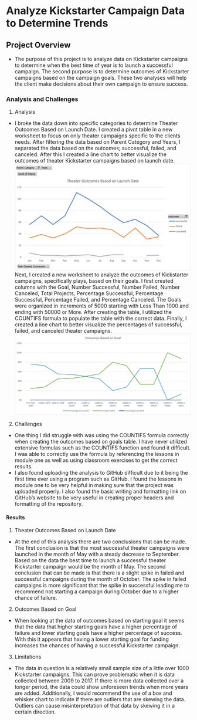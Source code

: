 # Analyze Kickstarter Campaign Data to Determine Trends

## Project Overview
-	The purpose of this project is to analyze data on Kickstarter campaigns to determine when the best time of year is to launch a successful campaign. The second purpose is to determine outcomes of Kickstarter campaigns based on the campaign goals. These two analyses will help the client make decisions about their own campaign to ensure success. 

### Analysis and Challenges

1.	Analysis
-	I broke the data down into specific categories to determine Theater Outcomes Based on Launch Date. I created a pivot table in a new worksheet to focus on only theater campaigns specific to the clients needs. After filtering the data based on Parent Category and Years, I separated the data based on the outcomes; successful, failed, and canceled. After this I created a line chart to better visualize the outcomes of theater Kickstarter campaigns based on launch date.
![Theater_Outcome_vs_Launch](https://github.com/mselover21/ExcelChallenge/blob/main/Theater_Outcomes_vs_Launch.png)
Next, I created a new worksheet to analyze the outcomes of Kickstarter campaigns, specifically plays, based on their goals. I first created columns with the Goal, Number Successful, Number Failed, Number Canceled, Total Projects, Percentage Successful, Percentage Successful, Percentage Failed, and Percentage Canceled. The Goals were organized in increments of 5000 starting with Less Than 1000 and ending with 50000 or More. After creating the table, I utilized the COUNTIFS formula to populate the table with the correct data. Finally, I created a line chart to better visualize the percentages of successful, failed, and canceled theater campaigns.
![Outcomes_vs_Goals.](https://github.com/mselover21/ExcelChallenge/blob/main/Outcomes_vs_Goals.png)
2.	Challenges
-	One thing I did struggle with was using the COUNTIFS formula correctly when creating the outcomes based on goals table. I have never utilized extensive formulas such as the COUNTIFS function and found it difficult. I was able to correctly use the formula by referencing the lessons in module one as well as using classroom exercises to get the correct results.
-	I also found uploading the analysis to GitHub difficult due to it being the first time ever using a program such as GitHub. I found the lessons in module one to be very helpful in making sure that the project was uploaded properly. I also found the basic writing and formatting link on GitHub’s website to be very useful in creating proper headers and formatting of the repository.

#### Results

1.	Theater Outcomes Based on Launch Date
-	At the end of this analysis there are two conclusions that can be made. The first conclusion is that the most successful theater campaigns were launched in the month of May with a steady decrease to September. Based on the data the best time to launch a successful theater Kickstarter campaign would be the month of May. The second conclusion that can be made is that there is a slight spike in failed and successful campaigns during the month of October. The spike in failed campaigns is more significant that the spike in successful leading me to recommend not starting a campaign during October due to a higher chance of failure. 
2.	Outcomes Based on Goal
-	When looking at the data of outcomes based on starting goal it seems that the data that higher starting goals have a higher percentage of failure and lower starting goals have a higher percentage of success. With this it appears that having a lower starting goal for funding increases the chances of having a successful Kickstarter campaign. 
3.	Limitations
-	The data in question is a relatively small sample size of a little over 1000 Kickstarter campaigns. This can prove problematic when it is data collected between 2009 to 2017. If there is more data collected over a longer period, the data could show unforeseen trends when more years are added. Additionally, I would recommend the use of a box and whisker chart to indicate if there are outliers that are skewing the data. Outliers can cause misinterpretation of that data by skewing it in a certain direction. 
